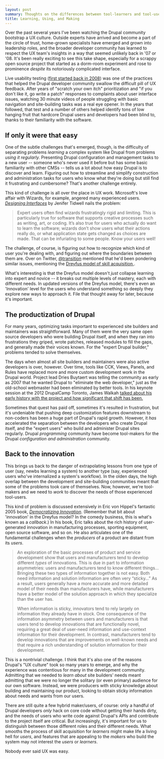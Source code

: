 ```yaml
---
layout: post
summary: Thoughts on the differences between tool-learners and tool-users, and the difficulty of discovering real users' needs. 
title: Learning, Using, and Making
---
```


Over the past several years I've been watching the Drupal community bootstrap a UX culture. Outside experts have arrived and become a part of the circle of trust, home-grown specialists have emerged and grown into leadership roles, and the broader developer community has learned to respect the UX team's insights in a way that seemed unlikely back in '07 or '08. It's been really exciting to see this take shape, especially for a scrappy open source project that started as a dorm-room experiment and rose to prominence *despite* its notoriously complicated interface.

Live usability testing ([first started back in 2008](http://drupal.org/node/204667)) was one of the practices that helped the  Drupal developer community swallow the difficult pill of UX feedback. After years of "scratch your own itch" prioritization and "if you don't like it, go write a patch" responses to complaints about user interface issues, watching 30 minute videos of people struggling with basic navigation and site-building tasks was a real eye opener. In the years that followed, that test and a number of others helped identify tons of low hanging fruit that hardcore Drupal users and developers had been blind to, thanks to their familiarity with the software.


## If only it were that easy
One of the subtle challenges that's emerged, though, is the difficulty of separating problems *learning* a complex system like Drupal from problems *using it regularly.* Presenting Drupal configuration and management tasks to a new user -- someone who's never used it before but has some basic familiarity with other CMSs -- tells us a lot about how easy Drupal is to discover and learn. Figuring out how to streamline and simplify construction and administration tasks for users who know what they're doing but still find it frustrating and cumbersome? That's another challenge entirely.

This kind of challenge is all over the place in UX work. Microsoft's love affair with Wizards, for example, angered many experienced users. *[Designing Interfaces](http://designinginterfaces.com/patterns/wizard/)* by Jenifer Tidwell nails the problem:

> Expert users often find wizards frustratingly rigid and limiting. This is particularly true for software that supports creative processes such as writing, art, or coding. It’s also true for users who actually do want to learn the software; wizards don’t show users what their actions really do, or what application state gets changed as choices are made. That can be infuriating to some people. Know your users well!

The challenge, of course, is figuring out how to recognize which kind of user you're dealing with, and figuring out where the boundaries between them are. Over on Twitter, [@transition](https://twitter.com/Transition/status/278286072599957504) mentioned that he'd been pondering similar issues, mentioning the [Dreyfus model of skill acquisition,](http://en.wikipedia.org/wiki/Dreyfus_model_of_skill_acquisition).

What's interesting is that the Dreyfus model doesn't *just* collapse learning into expert and novice -- it breaks out multiple levels of mastery, each with different needs. In updated versions of the Dreyfus model, there's even an 'Innovation' level for the users who understand something so deeply they explore new ways to approach it. File that thought away for later, because it's important.

## The productization of Drupal
For many years, optimizing tasks important to experienced site builders and maintainers was straightforward. Many of them were the very same open source developers who were building Drupal itself, and when they ran into frustrations they griped, wrote patches, released modules to fill the gaps, and generally made their voices known. For the "expert Drupal builder," problems tended to solve themselves.

The days when almost all site builders and maintainers were also active developers is over, however. Over time, tools like CCK, Views, Panels, and Rules have replaced more and more custom development work in the Drupal world. Project lead Dries Buytaert was telling the community as early as 2007 that he wanted Drupal to "eliminate the web developer," just as the old-school webmaster had been eliminated by better tools. In his keynote session at the 2012 DrupalCamp Toronto, James Walkah [talked about his early history with the project and how significant that shift has been.](http://2012.drupalcamptoronto.org/keynote-james-walker)

Sometimes that quest has paid off, sometimes it's resulted in frustration, but it's undeniable that pushing deep customization features downstream to non-coders has been a huge part of Drupal's rapid growth. However, it *has* accelerated the separation between the developers who create Drupal itself, and the "expert users" who build and administer Drupal sites regularly. Drupal *programming* community have become tool-makers for the Drupal *configuration and administration* community.

## Back to the innovation
This brings us back to the danger of extrapolating lessons from one type of user (say, newbs learning a system) to another type (say, experienced users who've internalized a system's workflow). In the olden days, the high overlap between the development and site-building communities meant that some of the problems took care of themselves. Now, however, we're tool-makers and we need to *work* to discover the needs of those experienced tool-users.

This kind of problem is discussed extensively in Eric von Hippel's fantastic 2005 book, *[Democratizing Innovation](http://web.mit.edu/evhippel/www/democ.htm)*. (Remember that bit about 'innovation' in the Dreyfus model? In the comedy business, this is what's known as a *callback*.) In his book, Eric talks about the rich history of user-generated innovation in manufacturing processes, sporting equipment, open source software, and so on. He also articulates one of the fundamental challenges when the *producers* of a product are distant from its *users*.

> An exploration of the basic processes of product and service development show that users and manufacturers tend to develop different *types* of innovations. This is due in part to information asymmetries: users and manufacturers tend to know different things… Bringing these two types of information together is not easy. Both need information and solution information are often very “sticky…” As a result, users generally have a more accurate and more detailed model of their needs than manufacturers have, while manufacturers have a better model of the solution approach in which they specialize than the user has.
> 
> When information is sticky, innovators tend to rely largely on information they already have in stock. One consequence of the information asymmetry between users and manufacturers is that users tend to develop innovations that are functionally novel, requiring a great deal of user-need information and use-context information for their development. In contrast, manufacturers tend to develop innovations that are improvements on well-known needs and that require a rich understanding of solution information for their development.

This is a nontrivial challenge. I think that it's also one of the reasons Drupal's "UX culture" took so many years to emerge, and why the experience was contentious for many in the development community. Admitting that we needed to *learn about* site builders' needs meant admitting that we were no longer the solitary (or even primary) audience for our own software. Instead, we were producers with sticky knowledge about building and maintaining our product, looking to obtain sticky information about needs and wants from our users. 

There are still quite a few hybrid maker/users, of course: only a handful of Drupal developers *only* hack on core code without getting their hands dirty, and the needs of users who write code against Drupal's APIs and contribute to the project itself are critical. But increasingly, it's important for us to distinguish between those different roles and their different needs. What smooths the process of skill acquisition for *learners* might make life a living hell for *users*, and features that are appealing to the *makers* who build the system may not interest the *users* or *learners*.

Nobody ever said UX was easy.